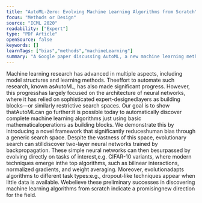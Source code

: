 ```yaml
---
title: "AutoML-Zero: Evolving Machine Learning Algorithms from Scratch"
focus: "Methods or Design"
source: "ICML 2020"
readability: ["Expert"]
type: "PDF Article"
openSource: false
keywords: []
learnTags: ["bias","methods","machineLearning"]
summary: "A Google paper discussing AutoML, a new machine learning method to reduce bias by providing small pieces of code to allow the computer to build its own algorithms with less human input. "
---
```

Machine learning research has advanced in multiple aspects, including model structures and learning methods. Theeffort to automate such research, known asAutoML, has also made significant progress. However, this progresshas largely focused on the architecture of neural networks, where it has relied on sophisticated expert-designedlayers as building blocks—or similarly restrictive search spaces. Our goal is to show thatAutoMLcan go further:it is possible today to automatically discover complete machine learning algorithms just using basic mathematicaloperations as building blocks. We demonstrate this by introducing a novel framework that significantly reduceshuman bias through a generic search space. Despite the vastness of this space, evolutionary search can stilldiscover two-layer neural networks trained by backpropagation. These simple neural networks can then besurpassed by evolving directly on tasks of interest,e.g. CIFAR-10 variants, where modern techniques emerge inthe top algorithms, such as bilinear interactions, normalized gradients, and weight averaging. Moreover, evolutionadapts algorithms to different task types:e.g., dropout-like techniques appear when little data is available. Webelieve these preliminary successes in discovering machine learning algorithms from scratch indicate a promisingnew direction for the field.
